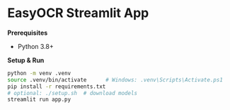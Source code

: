 
# EasyOCR Streamlit App

**Prerequisites**  
- Python 3.8+  

**Setup & Run**  
```bash
python -m venv .venv
source .venv/bin/activate      # Windows: .venv\Scripts\Activate.ps1
pip install -r requirements.txt
# optional: ./setup.sh  # download models
streamlit run app.py
